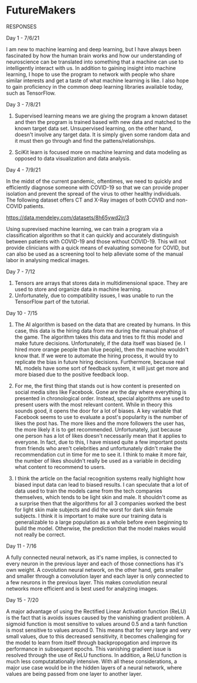 # FutureMakers

RESPONSES

Day 1 - 7/6/21

I am new to machine learning and deep learning, but I have always been fascinated by how the human brain works and how our understanding of neuroscience
can be translated into something that a machine can use to intelligently interact with us. In addition to gaining insight into machine learning, I hope to 
use the program to network with people who share similar interests and get a taste of what machine learning is like. I also hope to gain proficiency in 
the common deep learning libraries available today, such as TensorFlow. 

Day 3 - 7/8/21

1. Supervised learning means we are giving the program a known dataset and then the program is trained based with new data and matched to the known target data set. 
Unsupervised learning, on the other hand, doesn't involve any target data. It is simply given some random data and it must then go through and find the pattens/relationships.

2. SciKit learn is focused more on machine learning and data modeling as opposed to data visualization and data analysis. 

Day 4 - 7/9/21

In the midst of the current pandemic, oftentimes, we need to quickly and efficiently diagnose someone with COVID-19 so that we can provide proper isolation 
and prevent the spread of the virus to other healthy individuals. The following dataset offers CT and X-Ray images of both COVID and non-COVID patients. 

https://data.mendeley.com/datasets/8h65ywd2jr/3

Using suprevised machine learning, we can train a program via a classification algorithm so that it can quickly and accurately distinguish between patients with 
COVID-19 and those without COVID-19. This will not provide clinicians with a quick means of evaluating someone for COVID, but can also be used as a screening tool
to help alleviate some of the manual labor in analysing medical images. 

Day 7 - 7/12

1. Tensors are arrays that stores data in multidimensional space. They are used to store and organize data in machine learning. 
2. Unfortunately, due to compatibility issues, I was unable to run the TensorFlow part of the tutorial. 

Day 10 - 7/15

1. The AI algorithm is based on the data that are created by humans. In this case, this data is the hiring data from me during the manual phahse of the game. The algorithm takes this data and tries to fit this model and make future decisions. Unfortunately, if the data itself was biased (ie. I hired more orange people than blue people), then the machine wouldn't know that. If we were to automate the hiring process, it would try to replicate the bias in future hiring decisions. Furthermore, because real ML models have some sort of feedback system, it will just get more and more biased due to the positive feedback loop. 

2. For me, the first thing that stands out is how content is presented on social media sites like Facebook. Gone are the day where everything is presented in chronological order. Instead, special algorithms are used to present users with the most relevant content. While in theory this sounds good, it opens the door for a lot of biases. A key variable that Facebook seems to use to evaluate a post's popularity is the number of likes the post has. The more likes and the more followers the user has, the more likely it is to get recommended. Unfortunately, just because one person has a lot of likes doesn't necessarily mean that it applies to everyone. In fact, due to this, I have missed quite a few important posts from friends who aren't celebrities and unfortunately didn't make the recommendation cut in time for me to see it. I think to make it more fair, the number of likes shouldn't really be used as a variable in deciding what content to recommend to users. 

3. I think the article on the facial recognition systems really highlight how biased input data can lead to biased results. I can speculate that a lot of data used to train the models came from the tech companies themselves, which tends to be light skin and male. It shouldn't come as a surprise then that the algorithms for all 3 companies worked the best for light skin male subjects and did the worst for dark skin female subjects. I think it is important to make sure our training data is generalizable to a large population as a whole before even beginning to build the model. Otherwise, the prediction that the model makes would not really be correct. 

Day 11 - 7/16

A fully connected neural network, as it's name implies, is connected to every neuron in the previous layer and each of those connections has it's own weight. A covolution neural network, on the other hand, gets smaller and smaller through a convolution layer and each layer is only connected to a few neurons in the previous layer. This makes convolution neural networks more efficient and is best used for analyzing images. 

Day 15 - 7/20

A major advantage of using the Rectified Linear Activation function (ReLU) is the fact that is avoids issues caused by the vanishing gradient problem. A sigmoid function is most sensitive to values around 0.5 and a tanh function is most sensitive to values around 0. This means that for very large and very small values, due to this decreased sensitivity, it becomes challenging for the model to learn from itself through backpropogation and improve its performance in subsequent epochs. This vanishing gradient issue is resolved through the use of ReLU functions. In addition, a ReLU function is much less computatationally intensive. With all these considerations, a major use case would be in the hidden layers of a neural network, where values are being passed from one layer to another layer. 
